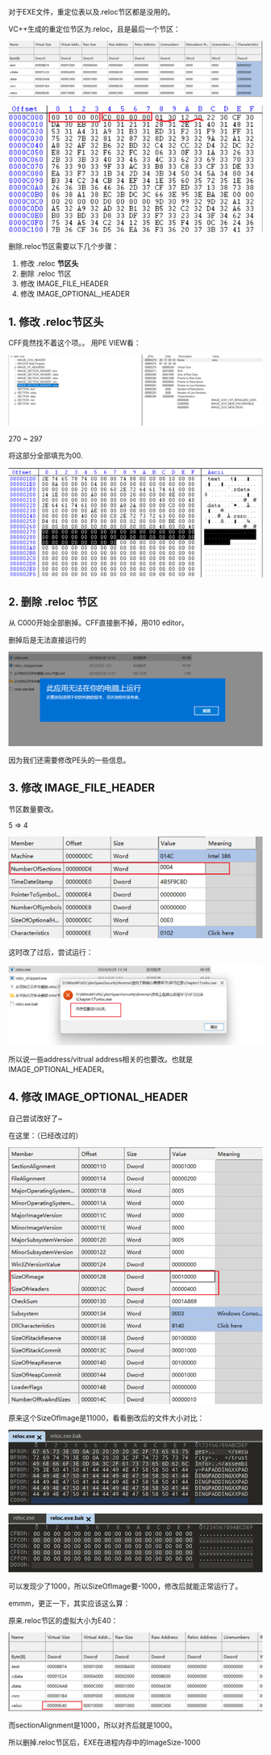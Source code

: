 对于EXE文件，重定位表以及.reloc节区都是没用的。



VC++生成的重定位节区为.reloc，且是最后一个节区：

![image-20240828121446404](./从可执行文件中删除.reloc节区/images/image-20240828121446404.png)

![image-20240828121755007](./从可执行文件中删除.reloc节区/images/image-20240828121755007.png)





删除.reloc节区需要以下几个步骤：

1. 修改 .reloc **节区头**
2. 删除 .reloc 节区
3. 修改 IMAGE_FILE_HEADER
4. 修改 IMAGE_OPTIONAL_HEADER



## 1. 修改 .reloc节区头

CFF竟然找不着这个项。。 用PE VIEW看：

![image-20240828122759115](./从可执行文件中删除.reloc节区/images/image-20240828122759115.png)

270 ~ 297

将这部分全部填充为00.

![image-20240828122909597](./从可执行文件中删除.reloc节区/images/image-20240828122909597.png)



## 2. 删除 .reloc 节区

从 C000开始全部删掉。CFF直接删不掉，用010 editor。



删掉后是无法直接运行的

![image-20240828123354749](./从可执行文件中删除.reloc节区/images/image-20240828123354749.png)



因为我们还需要修改PE头的一些信息。



## 3. 修改 IMAGE_FILE_HEADER

节区数量要改。

5 => 4

![image-20240828123453563](./从可执行文件中删除.reloc节区/images/image-20240828123453563.png)





这时改了过后，尝试运行：

![image-20240828123538569](./从可执行文件中删除.reloc节区/images/image-20240828123538569.png)



所以说一些address/vitrual address相关的也要改。也就是IMAGE_OPTIONAL_HEADER。



## 4. 修改 IMAGE_OPTIONAL_HEADER

自己尝试改好了~

在这里：（已经改过的）

![image-20240828123910480](./从可执行文件中删除.reloc节区/images/image-20240828123910480.png)



原来这个SizeOfImage是11000，看看删改后的文件大小对比：

![image-20240828123958826](./从可执行文件中删除.reloc节区/images/image-20240828123958826.png)

![image-20240828124006658](./从可执行文件中删除.reloc节区/images/image-20240828124006658.png)



可以发现少了1000，所以SizeOfImage要-1000，修改后就能正常运行了。



emmm，更正一下，其实应该这么算：

原来.reloc节区的虚拟大小为E40：

![image-20240828124258250](./从可执行文件中删除.reloc节区/images/image-20240828124258250.png)

而sectionAlignment是1000，所以对齐后就是1000。

所以删掉.reloc节区后，EXE在进程内存中的ImageSize-1000